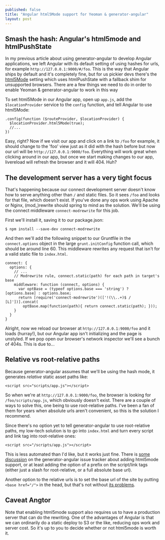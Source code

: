 ```yaml
---
published: false
title: "Angular html5Mode support for Yeoman & generator-angular"
layout: post
---
```



## Smash the hash: Angular's html5mode and htmlPushState

In my previous article about using generator-angular to develop Angular applications, we left Angular with its default setting of using hashes for urls, for example `http://127.0.0.1:9000/#/foo`.
This is the way that Angular ships by default and it's completely fine, but for us pickier devs there's the [html5Mode][7] setting which uses htmlPushState with a fallback shim for unsupported browsers. There are a few things we need to do in order to enable Yeoman & generator-angular to work in this way



To set html5Mode in our Angular app, open up `app.js`, add the `$locationProvider` service to the `config` function, and tell Angular to use html5Mode:

    .config(function ($routeProvider, $locationProvider) {
      $locationProvider.html5Mode(true);
      //...
    })

Easy, right? Now if we visit our app and click on a link to `/foo` for example,
it should change to the 'foo' view just as it did with the hash before but now our url will be `http://127.0.0.1:9000/foo`.
Everything will work great when clicking around in our app, but once we start making
changes to our app, livereload will refresh the browser and it will 404. Huh?

## The development server has a very tight focus

That's happening because our connect development server doesn't know how to serve anything other than `/` and static files. So it sees `/foo` and looks for that file, which doesn't exist. If you've done any ops work using Apache or Nginx, (mod_)rewrite should spring to mind as the solution. We'll be using the connect middleware `connect-modrewrite` for this job.

First we'll install it, saving it to our package.json:

    $ npm install --save-dev connect-modrewrite

And then we'll add the following snippet to our Gruntfile in the
`connect.options` object in the large `grunt.initConfig` function call, which should be around line 60. This middleware rewrites any request that isn't for a valid static
file to `index.html`.

    connect: {
      options: {
        // ...
        // Modrewrite rule, connect.static(path) for each path in target's base
        middleware: function (connect, options) {
          var optBase = (typeof options.base === 'string') ? [options.base] : options.base;
          return [require('connect-modrewrite')(['!(\\..+)$ / [L]'])].concat(
            optBase.map(function(path){ return connect.static(path); }));
        }
      }
    }

Alright, now we reload our browser at `http://127.0.0.1:9000/foo` and it loads
(hurray!), but our Angular app isn't initializing and the page is unstyled. If we
pop open our browser's network inspector we'll see a bunch of 404s. This is due to...

## Relative vs root-relative paths
Because generator-angular assumes that we'll be using the hash mode, it
generates *relative* static asset paths like:

    <script src="scripts/app.js"></script>

So when we're at `http://127.0.0.1:9000/foo`, the browser is looking for `/foo/scripts/app.js`, which obviously doesn't exist. There are a couple of ways to solve this, one being to use root-relative paths. I've been a fan of them for years when absolute urls aren't convenient, so this is the solution I recommend.

Since there's no option yet to tell generator-angular to use root-relative paths, my low-tech solution is to go into `index.html` and turn every script and link tag into root-relative ones:

    <script src="/scripts/app.js"></script>

This is less automated than I'd like, but it works just fine. There is [some discussion][9] on the generator-angular issue
tracker about adding html5mode support, or at least adding the option of a
prefix on the script/link tags (either just a slash for root-relative, or a full
absolute base url).

Another option to the relative urls is to set the base url of the site by
putting `<base href="/">` in the head, but that's not without [its
problems][8].

## Caveat Angtor

Note that enabling html5mode support also requires us to have a production
server that can do the rewriting. One of the advantages of Angular is that
we can ordinarily do a static deploy to S3 or the like, reducing
ops work and server cost. So it's up to you to decide whether or not
html5mode is worth it.

[7]: http://docs.angularjs.org/guide/dev_guide.services.$location#general-overview-of-the-api_$location-service-configuration
[8]: http://stackoverflow.com/questions/1889076/is-it-recommended-to-use-the-base-html-tag
[9]: https://github.com/yeoman/generator-angular/issues/433
